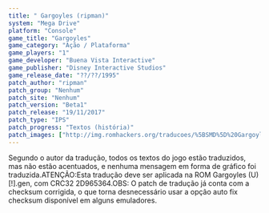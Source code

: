 ```yaml
---
title: " Gargoyles (ripman)"
system: "Mega Drive"
platform: "Console"
game_title: "Gargoyles"
game_category: "Ação / Plataforma"
game_players: "1"
game_developer: "Buena Vista Interactive"
game_publisher: "Disney Interactive Studios"
game_release_date: "??/??/1995"
patch_author: "ripman"
patch_group: "Nenhum"
patch_site: "Nenhum"
patch_version: "Beta1"
patch_release: "19/11/2017"
patch_type: "IPS"
patch_progress: "Textos (história)"
patch_images: ["http://img.romhackers.org/traducoes/%5BSMD%5D%20Gargoyles%20-%20ripman%20-%201.png","http://img.romhackers.org/traducoes/%5BSMD%5D%20Gargoyles%20-%20ripman%20-%202.png","http://img.romhackers.org/traducoes/%5BSMD%5D%20Gargoyles%20-%20ripman%20-%203.png"]
---
```

Segundo o autor da tradução, todos os textos do jogo estão traduzidos, mas não estão acentuados, e nenhuma mensagem em forma de gráfico foi traduzida.ATENÇÃO:Esta tradução deve ser aplicada na ROM Gargoyles (U) [!].gen, com CRC32 2D965364.OBS: O patch de tradução já conta com a checksum corrigida, o que torna desnecessário usar a opção auto fix checksum disponível em alguns emuladores.